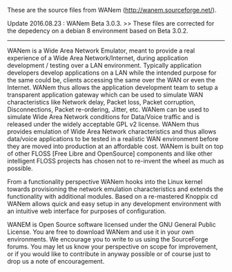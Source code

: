 These are the source files from WANem (http://wanem.sourceforge.net/). 

Update 2016.08.23 : WANem Beta 3.0.3. >> These files are corrected for the depedency on a debian 8 environment based on Beta 3.0.2.

----------------

WANem is a Wide Area Network Emulator, meant to provide a real experience of a Wide Area Network/Internet, during application development / testing over a LAN environment. Typically application developers develop applications on a LAN while the intended purpose for the same could be, clients accessing the same over the WAN or even the Internet. WANem thus allows the application development team to setup a transparent application gateway which can be used to simulate WAN characteristics like Network delay, Packet loss, Packet corruption, Disconnections, Packet re-ordering, Jitter, etc. WANem can be used to simulate Wide Area Network conditions for Data/Voice traffic and is released under the widely acceptable GPL v2 license. WANem thus provides emulation of Wide Area Network characteristics and thus allows data/voice applications to be tested in a realistic WAN environment before they are moved into production at an affordable cost. WANem is built on top of other FLOSS [Free Libre and OpenSource] components and like other intelligent FLOSS projects has chosen not to re-invent the wheel as much as possible.

From a functionality perspective WANem hooks into the Linux kernel towards provisioning the network emulation characteristics and extends the functionality with additional modules. Based on a re-mastered Knoppix cd WANem allows quick and easy setup in any development environment with an intuitive web interface for purposes of configuration.

WANEM is Open Source software licensed under the GNU General Public License. You are free to download WANem and use it in your own environments. We encourage you to write to us using the SourceForge forums. You may let us know your perspective on scope for improvement, or if you would like to contribute in anyway possible or of course just to drop us a note of encouragement.